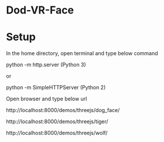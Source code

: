 # Dod-VR-Face

# Setup

In the home directory, open terminal and type below command

python -m http.server  (Python 3)

or
        
python -m SimpleHTTPServer  (Python 2)

Open browser and type below url

http://localhost:8000/demos/threejs/dog_face/

http://localhost:8000/demos/threejs/tiger/

http://localhost:8000/demos/threejs/wolf/

